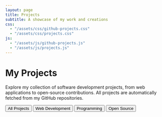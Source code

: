 ```yaml
---
layout: page
title: Projects
subtitle: A showcase of my work and creations
css: 
  - "/assets/css/github-projects.css"
  - "/assets/css/projects.css"
js: 
  - "/assets/js/github-projects.js"
  - "/assets/js/projects.js"
---
```


<div class="projects-header">
  <div class="container">
    <h1 class="projects-title">My Projects</h1>
    <p class="projects-subtitle">
      Explore my collection of software development projects, from web applications to open-source contributions. 
      All projects are automatically fetched from my GitHub repositories.
    </p>
  </div>
</div>

<div class="projects-container">
  <div class="projects-filters">
    <button class="filter-btn active" data-filter="all">All Projects</button>
    <button class="filter-btn" data-filter="web">Web Development</button>
    <button class="filter-btn" data-filter="programming">Programming</button>
    <button class="filter-btn" data-filter="open-source">Open Source</button>
  </div>
  
  <div id="projects-container">
    <!-- Projects will be loaded here via JavaScript -->
  </div>
</div>

<script>
// Enhanced projects page functionality
document.addEventListener('DOMContentLoaded', function() {
    // Initialize GitHub projects fetcher
    const gitHubFetcher = new GitHubProjectsFetcher();
    gitHubFetcher.renderProjects('projects-container');
    
    // Filter functionality (will be enhanced based on loaded projects)
    const filterBtns = document.querySelectorAll('.filter-btn');
    
    filterBtns.forEach(btn => {
        btn.addEventListener('click', function() {
            // Update active state
            filterBtns.forEach(b => b.classList.remove('active'));
            this.classList.add('active');
            
            const filter = this.getAttribute('data-filter');
            const projectCards = document.querySelectorAll('.project-card');
            
            projectCards.forEach(card => {
                if (filter === 'all') {
                    card.style.display = 'block';
                } else {
                    // Simple filtering based on project topics or language
                    const topics = card.querySelectorAll('.topic-tag');
                    const language = card.querySelector('.project-language');
                    
                    let shouldShow = false;
                    
                    if (filter === 'web') {
                        shouldShow = Array.from(topics).some(topic => 
                            ['website', 'web', 'html', 'css', 'javascript'].includes(topic.textContent.toLowerCase())
                        ) || (language && ['HTML', 'CSS', 'JavaScript'].includes(language.textContent.trim()));
                    } else if (filter === 'programming') {
                        shouldShow = language && ['Python', 'Java', 'C++', 'JavaScript', 'TypeScript'].includes(language.textContent.trim());
                    } else if (filter === 'open-source') {
                        shouldShow = Array.from(topics).some(topic => 
                            ['open-source', 'opensource', 'library', 'framework'].includes(topic.textContent.toLowerCase())
                        );
                    }
                    
                    card.style.display = shouldShow ? 'block' : 'none';
                }
            });
        });
    });
});
</script>